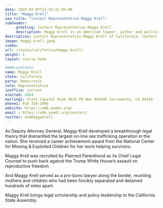 ```yaml
---
date: 2025-02-07T11:54:12-05:00
title: "Maggy Krell"
seo_title: "contact Representative Maggy Krell"
subheader:
     greeting: Contact Representative Maggy Krell
     description: Maggy Krell is an American lawyer, author and politician currently serving in the California State Assembly. She is a Democrat representing the 6th district. She assumed office on December 2, 2024. Her current term ends on December 7, 2026.
description: Contact Representative Maggy Krell of California. Contact information for Maggy Krell includes email address, phone number, and mailing address.
image: maggy-krell.jpeg
video:
url: /states/california/maggy-krell/
weight: 1
layout: course_home

####candidate
name: Maggy Krell
state: California
party: Democratic
role: Representative
inoffice: current
elected: 2024
mailing1: State Capitol Room 5610 PO Box 942849 Sacramento, CA 94249
phone1: 916-319-2006
website: https://a06.asmdc.org/
email : https://a06.asmdc.org/contact/
twitter: AsmMaggyKrell
---
```

As Deputy Attorney General, Maggy Krell developed a breakthrough legal theory that dismantled the largest on-line sex trafficking operation in the nation. She received a career achievement award from the National Center for Missing & Exploited Children for her work helping survivors.

Maggy Krell was recruited by Planned Parenthood as its Chief Legal Counsel to push back against the Trump White House’s assault on reproductive freedom. 

And Maggy Krell served as a pro-bono lawyer along the border, reuniting mothers and children who had been forcibly separated and detained hundreds of miles apart.

Maggy Krell brings legal scholarship and policy leadership to the California State Assembly.
